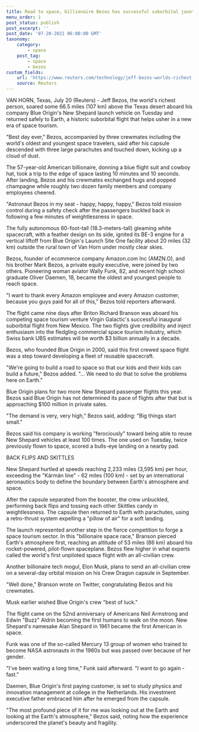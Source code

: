 ```yaml
--- 
title: Road to space, billionaire Bezos has successful suborbital jaunt
menu_order: 1 
post_status: publish 
post_excerpt: ''
post_date: '07-20-2021 06:00:00 GMT'
taxonomy: 
    category: 
        - space 
    post_tag: 
        - space 
        - bezos  
custom_fields: 
    url: 'https://www.reuters.com/technology/jeff-bezos-worlds-richest-man-set-inaugural-space-voyage-2021-07-20/'
    source: Reuters 
--- 
```


VAN HORN, Texas, July 20 (Reuters) - Jeff Bezos, the world's richest person, soared some 66.5 miles (107 km) above the Texas desert aboard his company Blue Origin's New Shepard launch vehicle on Tuesday and returned safely to Earth, a historic suborbital flight that helps usher in a new era of space tourism.

"Best day ever," Bezos, accompanied by three crewmates including the world's oldest and youngest space travelers, said after his capsule descended with three large parachutes and touched down, kicking up a cloud of dust.

The 57-year-old American billionaire, donning a blue flight suit and cowboy hat, took a trip to the edge of space lasting 10 minutes and 10 seconds. After landing, Bezos and his crewmates exchanged hugs and popped champagne while roughly two dozen family members and company employees cheered.

"Astronaut Bezos in my seat - happy, happy, happy," Bezos told mission control during a safety check after the passengers buckled back in following a few minutes of weightlessness in space.

The fully autonomous 60-foot-tall (18.3-meters-tall) gleaming white spacecraft, with a feather design on its side, ignited its BE-3 engine for a vertical liftoff from Blue Origin's Launch Site One facility about 20 miles (32 km) outside the rural town of Van Horn under mostly clear skies.

Bezos, founder of ecommerce company Amazon.com Inc (AMZN.O), and his brother Mark Bezos, a private equity executive, were joined by two others. Pioneering woman aviator Wally Funk, 82, and recent high school graduate Oliver Daemen, 18, became the oldest and youngest people to reach space.

"I want to thank every Amazon employee and every Amazon customer, because you guys paid for all of this," Bezos told reporters afterward.

The flight came nine days after Briton Richard Branson was aboard his competing space tourism venture Virgin Galactic's successful inaugural suborbital flight from New Mexico. The two flights give credibility and inject enthusiasm into the fledgling commercial space tourism industry, which Swiss bank UBS estimates will be worth $3 billion annually in a decade.

Bezos, who founded Blue Origin in 2000, said this first crewed space flight was a step toward developing a fleet of reusable spacecraft.

"We're going to build a road to space so that our kids and their kids can build a future," Bezos added. "... We need to do that to solve the problems here on Earth."

Blue Origin plans for two more New Shepard passenger flights this year. Bezos said Blue Origin has not determined its pace of flights after that but is approaching $100 million in private sales.

"The demand is very, very high," Bezos said, adding: "Big things start small."

Bezos said his company is working "ferociously" toward being able to reuse New Shepard vehicles at least 100 times. The one used on Tuesday, twice previously flown to space, scored a bulls-eye landing on a nearby pad.

BACK FLIPS AND SKITTLES

New Shepard hurtled at speeds reaching 2,233 miles (3,595 km) per hour, exceeding the "Kármán line" - 62 miles (100 km) - set by an international aeronautics body to define the boundary between Earth's atmosphere and space.

After the capsule separated from the booster, the crew unbuckled, performing back flips and tossing each other Skittles candy in weightlessness. The capsule then returned to Earth with parachutes, using a retro-thrust system expelling a "pillow of air" for a soft landing.

The launch represented another step in the fierce competition to forge a space tourism sector. In this "billionaire space race," Branson pierced Earth's atmosphere first, reaching an altitude of 53 miles (86 km) aboard his rocket-powered, pilot-flown spaceplane. Bezos flew higher in what experts called the world's first unpiloted space flight with an all-civilian crew.

Another billionaire tech mogul, Elon Musk, plans to send an all-civilian crew on a several-day orbital mission on his Crew Dragon capsule in September.

"Well done," Branson wrote on Twitter, congratulating Bezos and his crewmates.

Musk earlier wished Blue Origin's crew "best of luck."

The flight came on the 52nd anniversary of Americans Neil Armstrong and Edwin "Buzz" Aldrin becoming the first humans to walk on the moon. New Shepard's namesake Alan Shepard in 1961 became the first American in space.

Funk was one of the so-called Mercury 13 group of women who trained to become NASA astronauts in the 1960s but was passed over because of her gender.

"I've been waiting a long time," Funk said afterward. "I want to go again - fast."

Daemen, Blue Origin's first paying customer, is set to study physics and innovation management at college in the Netherlands. His investment executive father embraced him after he emerged from the capsule.

"The most profound piece of it for me was looking out at the Earth and looking at the Earth's atmosphere," Bezos said, noting how the experience underscored the planet's beauty and fragility.
